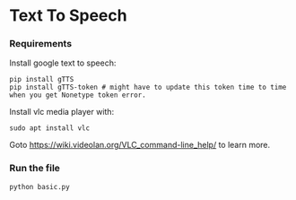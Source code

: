 # Text To Speech

### Requirements
Install google text to speech:

```
pip install gTTS
pip install gTTS-token # might have to update this token time to time when you get Nonetype token error.
```

Install vlc media player with:

`sudo apt install vlc`

Goto https://wiki.videolan.org/VLC_command-line_help/ to learn more.

### Run the file
`python basic.py`
